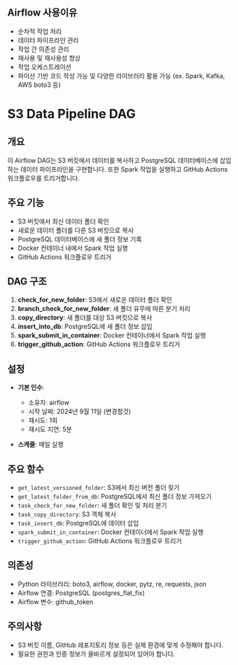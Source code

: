 ## Airflow 사용이유

- 순차적 작업 처리 
- 데이터 파이프라인 관리 
- 작업 간 의존성 관리 
- 재사용 및 재사용성 향상 
- 작업 오케스트레이션
- 파이선 기반 코드 작성 가능 및 다양한 라이브러리 활용 가능 (ex. Spark, Kafka, AWS boto3 등) 



# S3 Data Pipeline DAG

## 개요

이 Airflow DAG는 S3 버킷에서 데이터를 복사하고 PostgreSQL 데이터베이스에 삽입하는 데이터 파이프라인을 구현합니다. 또한 Spark 작업을 실행하고 GitHub Actions 워크플로우를 트리거합니다.

## 주요 기능

- S3 버킷에서 최신 데이터 폴더 확인
- 새로운 데이터 폴더를 다른 S3 버킷으로 복사
- PostgreSQL 데이터베이스에 새 폴더 정보 기록
- Docker 컨테이너 내에서 Spark 작업 실행
- GitHub Actions 워크플로우 트리거

## DAG 구조

1. **check_for_new_folder**: S3에서 새로운 데이터 폴더 확인
2. **branch_check_for_new_folder**: 새 폴더 유무에 따른 분기 처리
3. **copy_directory**: 새 폴더를 대상 S3 버킷으로 복사
4. **insert_into_db**: PostgreSQL에 새 폴더 정보 삽입
5. **spark_submit_in_container**: Docker 컨테이너에서 Spark 작업 실행
6. **trigger_github_action**: GitHub Actions 워크플로우 트리거

## 설정

- **기본 인수**:
  - 소유자: airflow
  - 시작 날짜: 2024년 9월 11일 (변경할것)
  - 재시도: 1회
  - 재시도 지연: 5분

- **스케줄**: 매일 실행

## 주요 함수

- `get_latest_versioned_folder`: S3에서 최신 버전 폴더 찾기
- `get_latest_folder_from_db`: PostgreSQL에서 최신 폴더 정보 가져오기
- `task_check_for_new_folder`: 새 폴더 확인 및 처리 분기
- `task_copy_directory`: S3 객체 복사
- `task_insert_db`: PostgreSQL에 데이터 삽입
- `spark_submit_in_container`: Docker 컨테이너에서 Spark 작업 실행
- `trigger_github_action`: GitHub Actions 워크플로우 트리거

## 의존성

- Python 라이브러리: boto3, airflow, docker, pytz, re, requests, json
- Airflow 연결: PostgreSQL (postgres_flat_fix)
- Airflow 변수: github_token

## 주의사항

- S3 버킷 이름, GitHub 레포지토리 정보 등은 실제 환경에 맞게 수정해야 합니다.
- 필요한 권한과 인증 정보가 올바르게 설정되어 있어야 합니다.


